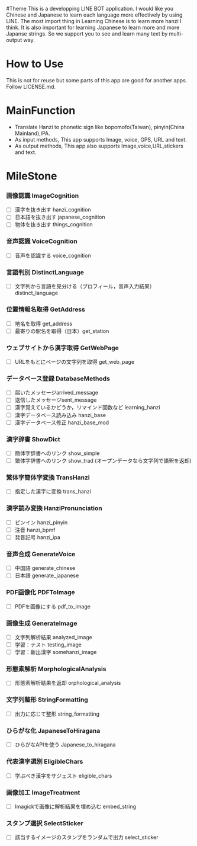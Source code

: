 
#Theme
This is a developping LINE BOT application.
I would like you Chinese and Japanese to learn each language more effectively by using LINE.
The most import thing in Learning Chinese is to learn more hanzi I think. It is also important for learning Japanese to learn more and more Japanse strings.
So we support you to see and learn many text by multi-output way.

# How to Use
This is not for reuse but some parts of this app are good for another apps.
Follow LICENSE.md.

# MainFunction

- Translate Hanzi to phonetic sign like bopomofo(Taiwan), pinyin(China Mainland),IPA.
- As input methods, This app supports Image, voice, GPS, URL and text.
- As output methods, This app also supports Image,voice,URL,stickers and text.

# MileStone

### 画像認識 ImageCognition
- [ ] 漢字を抜き出す hanzi_cognition
- [ ] 日本語を抜き出す japanese_cognition
- [ ] 物体を抜き出す things_cognition

### 音声認識 VoiceCognition
- [ ] 音声を認識する voice_cognition

### 言語判別 DistinctLanguage
- [ ] 文字列から言語を見分ける（プロフィール，音声入力結果）distinct_language

### 位置情報名取得 GetAddress
- [ ] 地名を取得 get_address
- [ ] 最寄りの駅名を取得（日本）get_station

### ウェブサイトから漢字取得 GetWebPage
- [ ] URLをもとにページの文字列を取得 get_web_page

### データベース登録 DatabaseMethods
- [ ] 届いたメッセージarrived_message
- [ ] 送信したメッセージsent_message
- [ ] 漢字覚えているかどうか，リマインド回数など learning_hanzi
- [ ] 漢字データベース読み込み hanzi_base
- [ ] 漢字データベース修正 hanzi_base_mod

### 漢字辞書 ShowDict
- [ ] 簡体字辞書へのリンク show_simple 
- [ ] 繁体字辞書へのリンク show_trad
(オープンデータなら文字列で語釈を返却)

### 繁体字簡体字変換 TransHanzi
- [ ] 指定した漢字に変換 trans_hanzi

### 漢字読み変換 HanziPronunciation
- [ ] ピンイン hanzi_pinyin
- [ ] 注音 hanzi_bpmf
- [ ] 発音記号 hanzi_ipa

### 音声合成 GenerateVoice
- [ ] 中国語 generate_chinese
- [ ] 日本語 generate_japanese

### PDF画像化 PDFToImage
- [ ] PDFを画像にする pdf_to_image

### 画像生成 GenerateImage
- [ ] 文字列解析結果 analyzed_image
- [ ] 学習：テスト testing_image
- [ ] 学習：新出漢字 somehanzi_image

### 形態素解析 MorphologicalAnalysis
- [ ] 形態素解析結果を返却 orphological_analysis

### 文字列整形 StringFormatting
- [ ] 出力に応じて整形 string_formatting

### ひらがな化 JapaneseToHiragana
- [ ] ひらがなAPIを使う Japanese_to_hiragana

### 代表漢字選別 EligibleChars
- [ ] 学ぶべき漢字をサジェスト eligible_chars

### 画像加工 ImageTreatment
- [ ] Imagickで画像に解析結果を埋め込む embed_string

### スタンプ選択 SelectSticker
- [ ] 該当するイメージのスタンプをランダムで出力 select_sticker